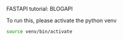 FASTAPI tutorial: BLOGAPI


To run this, please activate the python venv
```bash
source venv/bin/activate
```